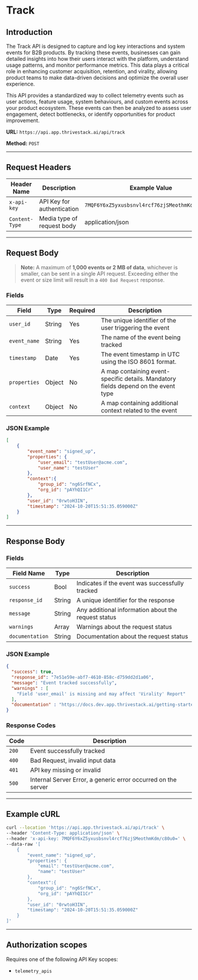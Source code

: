 # Track

## Introduction

The Track API is designed to capture and log key interactions and system events for B2B products. By tracking these events, businesses can gain detailed insights into how their users interact with the platform, understand usage patterns, and monitor performance metrics. This data plays a critical role in enhancing customer acquisition, retention, and virality, allowing product teams to make data-driven decisions and optimize the overall user experience.

This API provides a standardized way to collect telemetry events such as user actions, feature usage, system behaviours, and custom events across your product ecosystem. These events can then be analyzed to assess user engagement, detect bottlenecks, or identify opportunities for product improvement.

**URL:** `https://api.app.thrivestack.ai/api/track`

**Method:** `POST`

<hr/>

## Request Headers

| Header Name | Description | Example Value |
| --- | --- | --- |
| `x-api-key` | API Key for authentication | `7MQF6Y6xZ5yxusbsnvl4rcf76zjSMeothmKdm/c80u0=`        |
| `Content-Type` | Media type of request body | application/json |

<hr/>

## Request Body

> **Note:** A maximum of **1,000 events or 2 MB of data**, whichever is smaller, can be sent in a single API request. Exceeding either the event or size limit will result in a `400 Bad Request` response.

### Fields

| Field | Type | Required | Description |
| --- | --- | --- | --- |
| `user_id` | String | Yes | The unique identifier of the user triggering the event |
| `event_name` | String | Yes | The name of the event being tracked |
| `timestamp` | Date | Yes | The event timestamp in UTC using the ISO 8601 format. |
| `properties` | Object | No | A map containing event-specific details. Mandatory fields depend on the event type |
| `context` | Object | No | A map containing additional context related to the event |


### JSON Example

```json
[
    {
        "event_name": "signed_up",
        "properties": {
            "user_email": "testUser@acme.com",
            "user_name": "testUser"
        },
        "context":{
            "group_id": "ng6SrfNCx",
			"org_id": "pAYhQI1Cr"
        },
        "user_id": "0rwtoH3IN",
        "timestamp": "2024-10-20T15:51:35.059000Z"
    }
]
```

<hr/>

## Response Body

### Fields

| Field Name | Type | Description |
| --- | --- | --- |
| `success` | Bool | Indicates if the event was successfully tracked |
| `response_id` | String | A unique identifier for the response |
| `message` | String | Any additional information about the request status |
| `warnings` | Array | Warnings about the request status |
| `documentation` | String | Documentation about the request status |

### JSON Example

```json
{
  "success": true,
  "response_id": "7e51e59e-abf7-4610-858c-d759dd2d1a06",
  "message": "Event tracked successfully",
  "warnings" : [
    "Field 'user_email' is missing and may affect 'Virality' Report"
  ],
  "documentation" : "https://docs.dev.app.thrivestack.ai/getting-started/analyze/instrumentation/events/standard/events_overview"
}
```

### Response Codes

| Code | Description |
| --- | --- |
| `200` | Event successfully tracked |
| `400` | Bad Request, invalid input data |
| `401` | API key missing or invalid |
| `500` | Internal Server Error, a generic error occurred on the server |

<hr/>

## Example cURL

```bash
curl --location 'https://api.app.thrivestack.ai/api/track' \
--header 'Content-Type: application/json' \
--header 'x-api-key: 7MQF6Y6xZ5yxusbsnvl4rcf76zjSMeothmKdm/c80u0=' \
--data-raw '[
    {
        "event_name": "signed_up",
        "properties": {
            "email": "testUser@acme.com",
            "name": "testUser"
        },
        "context":{
            "group_id": "ng6SrfNCx",
			"org_id": "pAYhQI1Cr"
        },
        "user_id": "0rwtoH3IN",
        "timestamp": "2024-10-20T15:51:35.059000Z"
    }
]'
```

<hr/>

## Authorization scopes
Requires one of the following API Key scopes:
- `telemetry_apis`
